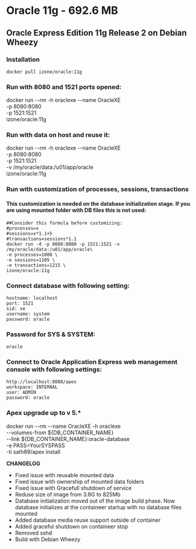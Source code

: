 Oracle 11g - 692.6 MB
============================
## Oracle Express Edition 11g Release 2 on Debian Wheezy

### Installation

    docker pull izone/oracle:11g

### Run with 8080 and 1521 ports opened:

docker run --rm -h oraclexe --name OracleXE \
	-p 8080:8080 \
	-p 1521:1521 \
	izone/oracle:11g

### Run with data on host and reuse it:

docker run --rm -h oraclexe --name OracleXE \
	-p 8080:8080 \
	-p 1521:1521 \
	-v /my/oracle/data:/u01/app/oracle \
	izone/oracle:11g

### Run with customization of processes, sessions, transactions
#### This customization is needed on the database initialization stage. If you are using mounted folder with DB files this is not used:

    ##Consider this formula before customizing:
    #processes=x
    #sessions=x*1.1+5
    #transactions=sessions*1.1
    docker run -d -p 8080:8080 -p 1521:1521 -v /my/oracle/data:/u01/app/oracle\
    -e processes=1000 \
    -e sessions=1105 \
    -e transactions=1215 \
    izone/oracle:11g

### Connect database with following setting:

    hostname: localhost
    port: 1521
    sid: xe
    username: system
    password: oracle

### Password for SYS & SYSTEM:

    oracle

### Connect to Oracle Application Express web management console with following settings:

    http://localhost:8080/apex
    workspace: INTERNAL
    user: ADMIN
    password: oracle

### Apex upgrade up to v 5.*

docker run --rm --name OracleXE -h oraclexe \
	--volumes-from ${DB_CONTAINER_NAME} \
	--link ${DB_CONTAINER_NAME}:oracle-database \
	-e PASS=YourSYSPASS \
	-ti sath89/apex install

**CHANGELOG**
* Fixed issue with reusable mounted data
* Fixed issue with ownership of mounted data folders
* Fixed issue with Gracefull shutdown of service
* Reduse size of image from 3.8G to 825Mb
* Database initialization moved out of the image build phase. Now database initializes at the containeer startup with no database files mounted
* Added database media reuse support outside of container
* Added graceful shutdown on containeer stop
* Removed sshd
* Build with Debian Wheezy
